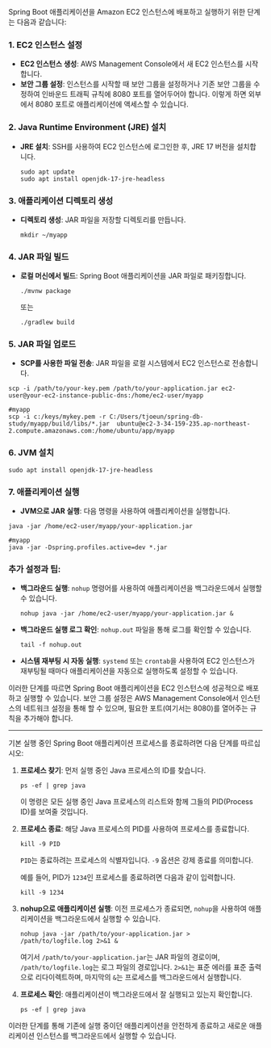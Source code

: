 Spring Boot 애플리케이션을 Amazon EC2 인스턴스에 배포하고 실행하기 위한 단계는 다음과 같습니다:

### 1. EC2 인스턴스 설정

- **EC2 인스턴스 생성**: AWS Management Console에서 새 EC2 인스턴스를 시작합니다.
- **보안 그룹 설정**: 인스턴스를 시작할 때 보안 그룹을 설정하거나 기존 보안 그룹을 수정하여 인바운드 트래픽 규칙에 8080 포트를 열어두어야 합니다. 이렇게 하면 외부에서 8080 포트로 애플리케이션에 액세스할 수 있습니다.

### 2. Java Runtime Environment (JRE) 설치

- **JRE 설치**: SSH를 사용하여 EC2 인스턴스에 로그인한 후, JRE 17 버전을 설치합니다.

  ```
  sudo apt update
  sudo apt install openjdk-17-jre-headless
  ```

### 3. 애플리케이션 디렉토리 생성

- **디렉토리 생성**: JAR 파일을 저장할 디렉토리를 만듭니다.

  ```
  mkdir ~/myapp
  ```

### 4. JAR 파일 빌드

- **로컬 머신에서 빌드**: Spring Boot 애플리케이션을 JAR 파일로 패키징합니다.

  ```
  ./mvnw package
  ```

  또는

  ```
  ./gradlew build
  ```

### 5. JAR 파일 업로드

- **SCP를 사용한 파일 전송**: JAR 파일을 로컬 시스템에서 EC2 인스턴스로 전송합니다.

```shell
scp -i /path/to/your-key.pem /path/to/your-application.jar ec2-user@your-ec2-instance-public-dns:/home/ec2-user/myapp

#myapp
scp -i c:/keys/mykey.pem -r C:/Users/tjoeun/spring-db-study/myapp/build/libs/*.jar  ubuntu@ec2-3-34-159-235.ap-northeast-2.compute.amazonaws.com:/home/ubuntu/app/myapp
```

### 6. JVM 설치

```shell
sudo apt install openjdk-17-jre-headless
```

### 7. 애플리케이션 실행

- **JVM으로 JAR 실행**: 다음 명령을 사용하여 애플리케이션을 실행합니다.

```shell
java -jar /home/ec2-user/myapp/your-application.jar

#myapp
java -jar -Dspring.profiles.active=dev *.jar

```

### 추가 설정과 팁:

- **백그라운드 실행**: `nohup` 명령어를 사용하여 애플리케이션을 백그라운드에서 실행할 수 있습니다.

  ```
  nohup java -jar /home/ec2-user/myapp/your-application.jar &
  ```

- **백그라운드 실행 로그 확인**: `nohup.out` 파일을 통해 로그를 확인할 수 있습니다.

  ```
  tail -f nohup.out
  ```

- **시스템 재부팅 시 자동 실행**: `systemd` 또는 `crontab`을 사용하여 EC2 인스턴스가 재부팅될 때마다 애플리케이션을 자동으로 실행하도록 설정할 수 있습니다.

이러한 단계를 따르면 Spring Boot 애플리케이션을 EC2 인스턴스에 성공적으로 배포하고 실행할 수 있습니다. 보안 그룹 설정은 AWS Management Console에서 인스턴스의 네트워크 설정을 통해 할 수 있으며, 필요한 포트(여기서는 8080)를 열어주는 규칙을 추가해야 합니다.

---

기본 실행 중인 Spring Boot 애플리케이션 프로세스를 종료하려면 다음 단계를 따르십시오:

1. **프로세스 찾기**: 먼저 실행 중인 Java 프로세스의 ID를 찾습니다.

   ```
   ps -ef | grep java
   ```

   이 명령은 모든 실행 중인 Java 프로세스의 리스트와 함께 그들의 PID(Process ID)를 보여줄 것입니다.

2. **프로세스 종료**: 해당 Java 프로세스의 PID를 사용하여 프로세스를 종료합니다.

   ```
   kill -9 PID
   ```

   `PID`는 종료하려는 프로세스의 식별자입니다. `-9` 옵션은 강제 종료를 의미합니다.

   예를 들어, PID가 `1234`인 프로세스를 종료하려면 다음과 같이 입력합니다.

   ```
   kill -9 1234
   ```

3. **nohup으로 애플리케이션 실행**: 이전 프로세스가 종료되면, `nohup`을 사용하여 애플리케이션을 백그라운드에서 실행할 수 있습니다.

   ```
   nohup java -jar /path/to/your-application.jar > /path/to/logfile.log 2>&1 &
   ```

   여기서 `/path/to/your-application.jar`는 JAR 파일의 경로이며, `/path/to/logfile.log`는 로그 파일의 경로입니다. `2>&1`는 표준 에러를 표준 출력으로 리다이렉트하며, 마지막의 `&`는 프로세스를 백그라운드에서 실행합니다.

4. **프로세스 확인**: 애플리케이션이 백그라운드에서 잘 실행되고 있는지 확인합니다.

   ```
   ps -ef | grep java
   ```

이러한 단계를 통해 기존에 실행 중이던 애플리케이션을 안전하게 종료하고 새로운 애플리케이션 인스턴스를 백그라운드에서 실행할 수 있습니다.
